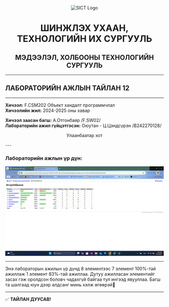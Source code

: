 <p align="center">
  <img src="https://www.must.edu.mn/media/uploads/2022/08/10/image-20220810124218-2.png" alt="SICT Logo" width="150"/>
</p>

<h1 align="center">ШИНЖЛЭХ УХААН, ТЕХНОЛОГИЙН ИХ СУРГУУЛЬ</h1>
<h2 align="center">МЭДЭЭЛЭЛ, ХОЛБООНЫ ТЕХНОЛОГИЙН СУРГУУЛЬ</h2>

---

## ЛАБОРАТОРИЙН АЖЛЫН ТАЙЛАН 12

---

**Хичээл:** F.CSM202 Объект хандалт программчлал  
**Хичээлийн жил:** 2024-2025 оны хавар  

**Хичээл заасан багш:** А.Отгонбаяр /F.SW02/  
**Лабораторийн ажил гүйцэтгэсэн:** Оюутан - Ц.Цэндсүрэн /B242270128/  

<p align="center">
 Улаанбаатар хот  
</p>
---

### Лабораторийн ажлын үр дүн:

<p align="center">
  <img src="Java/src/image/lab12.png" alt="lab12" width="full"/>
</p>

---

Энэ лабораторын ажилын үр дүнд 8 элементээс 7 элемент 100%-тай ажиллаж 1 элемент 83%-тай ажиллаа. 
Дутуу ажилласан элементийг засах гэж оролдсон боловч чадахгүй байгаа тул ингээд явууллаа. 
Багш та шалгаад юун дээр алдсанг минь хэлж өгөөрэй🙂

---

✅ **ТАЙЛАН ДУУСАВ!**
